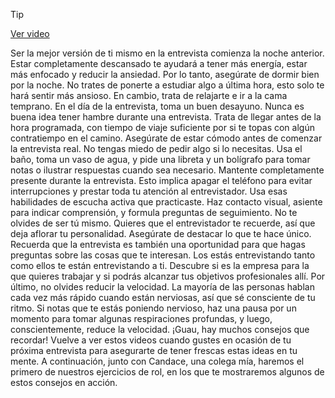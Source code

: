 > [!TIP]  
> [Ver video](https://youtu.be/Dc5lmdcoluM)

Ser la mejor versión de ti mismo en la entrevista comienza la noche anterior. Estar completamente descansado te ayudará a tener más energía, estar más enfocado y reducir la ansiedad. Por lo tanto, asegúrate de dormir bien por la noche. No trates de ponerte a estudiar algo a última hora, esto solo te hará sentir más ansioso. En cambio, trata de relajarte e ir a la cama temprano. En el día de la entrevista, toma un buen desayuno. Nunca es buena idea tener hambre durante una entrevista. Trata de llegar antes de la hora programada, con tiempo de viaje suficiente por si te topas con algún contratiempo en el camino. Asegúrate de estar cómodo antes de comenzar la entrevista real. No tengas miedo de pedir algo si lo necesitas. Usa el baño, toma un vaso de agua, y pide una libreta y un bolígrafo para tomar notas o ilustrar respuestas cuando sea necesario. Mantente completamente presente durante la entrevista. Esto implica apagar el teléfono para evitar interrupciones y prestar toda tu atención al entrevistador. Usa esas habilidades de escucha activa que practicaste. Haz contacto visual, asiente para indicar comprensión, y formula preguntas de seguimiento. No te olvides de ser tú mismo. Quieres que el entrevistador te recuerde, así que deja aflorar tu personalidad. Asegúrate de destacar lo que te hace único. Recuerda que la entrevista es también una oportunidad para que hagas preguntas sobre las cosas que te interesan. Los estás entrevistando tanto como ellos te están entrevistando a ti. Descubre si es la empresa para la que quieres trabajar y si podrás alcanzar tus objetivos profesionales allí. Por último, no olvides reducir la velocidad. La mayoría de las personas hablan cada vez más rápido cuando están nerviosas, así que sé consciente de tu ritmo. Si notas que te estás poniendo nervioso, haz una pausa por un momento para tomar algunas respiraciones profundas, y luego, conscientemente, reduce la velocidad. ¡Guau, hay muchos consejos que recordar! Vuelve a ver estos videos cuando gustes en ocasión de tu próxima entrevista para asegurarte de tener frescas estas ideas en tu mente. A continuación, junto con Candace, una colega mía, haremos el primero de nuestros ejercicios de rol, en los que te mostraremos algunos de estos consejos en acción.
